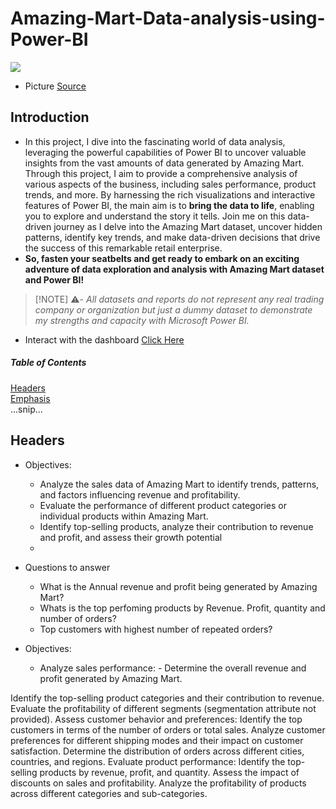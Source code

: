# Amazing-Mart-Data-analysis-using-Power-BI
 ![](https://th.bing.com/th/id/OIP.KJR7866fPDGUmo-Bc_pgtQHaHa?rs=1&pid=ImgDetMain)
 
 - Picture [Source](https://th.bing.com/th?id=OIP.KJR7866fPDGUmo-Bc_pgtQHaHa&w=250&h=250&c=8&rs=1&qlt=90&o=6&pid=3.1&rm=2***)
  
## Introduction
- In this project, I dive into the fascinating world of data analysis, leveraging the powerful capabilities of Power BI to uncover valuable insights from the vast amounts of data generated by Amazing Mart. Through this project, I aim to provide a comprehensive analysis of various aspects of the business, including sales performance, product trends, and more. By harnessing the rich visualizations and interactive features of Power BI, the main aim is to **bring the data to life**, enabling you to explore and understand the story it tells. Join me on this data-driven journey as I delve into the Amazing Mart dataset, uncover hidden patterns, identify key trends, and make data-driven decisions that drive the success of this remarkable retail enterprise.
- **So, fasten your seatbelts and get ready to embark on an exciting adventure of data exploration and analysis with Amazing Mart dataset and Power BI!**

> [!NOTE] ⚠️- _All datasets and reports do not represent any real trading company or organization but just a dummy dataset to demonstrate my strengths and capacity with Microsoft Power BI._


- Interact with the dashboard [Click Here](https://app.powerbi.com/groups/me/reports/c006754c-8114-4c00-8f62-b8cbb74292a5/ReportSection?experience=power-bi)

##### Table of Contents  
[Headers](#headers)  
[Emphasis](#emphasis)  
...snip...    
<a name="headers"/>
## Headers



   - Objectives:
     -  Analyze the sales data of Amazing Mart to identify trends, patterns, and factors influencing revenue and profitability.
     -  Evaluate the performance of different product categories or individual products within Amazing Mart.
     -   Identify top-selling products, analyze their contribution to revenue and profit, and assess their growth potential
     -   
   - Questions to answer
      - What is the Annual revenue and profit being generated by Amazing Mart?
      - Whats is the top perfoming products by Revenue. Profit, quantity and number of orders?
      - Top customers with highest number of repeated orders?
    
   - Objectives:

        - Analyze sales performance:
                -  Determine the overall revenue and profit generated by Amazing Mart.
          
          
Identify the top-selling product categories and their contribution to revenue.
Evaluate the profitability of different segments (segmentation attribute not provided).
Assess customer behavior and preferences:
Identify the top customers in terms of the number of orders or total sales.
Analyze customer preferences for different shipping modes and their impact on customer satisfaction.
Determine the distribution of orders across different cities, countries, and regions.
Evaluate product performance:
Identify the top-selling products by revenue, profit, and quantity.
Assess the impact of discounts on sales and profitability.
Analyze the profitability of products across different categories and sub-categories.


